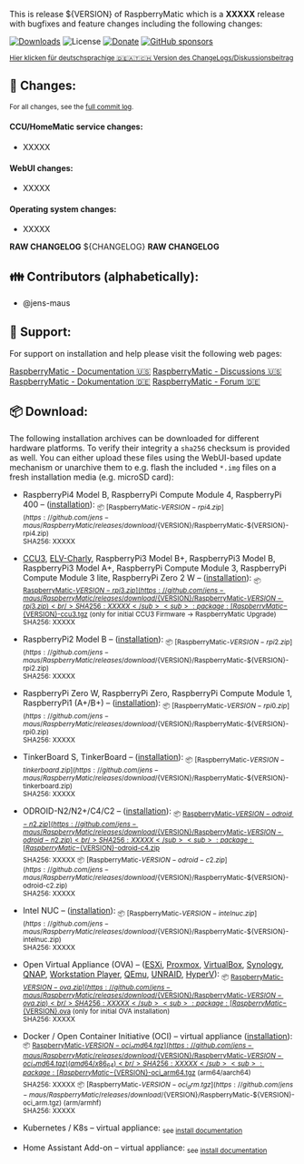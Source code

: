 This is release ${VERSION} of RaspberryMatic which is a **XXXXX** release with bugfixes and feature changes including the following changes:

[![Downloads](https://img.shields.io/github/downloads/jens-maus/RaspberryMatic/${VERSION}/total.svg?style=flat-square)](https://github.com/jens-maus/RaspberryMatic/releases/${VERSION}) ![License](https://img.shields.io/github/license/jens-maus/RaspberryMatic.svg?style=flat-square) [![Donate](https://img.shields.io/badge/donate-PayPal-green.svg?style=flat-square)](https://www.paypal.com/cgi-bin/webscr?cmd=_s-xclick&hosted_button_id=RAQSDY9YNZVCL) [![GitHub sponsors](https://img.shields.io/static/v1?label=Sponsor&message=%E2%9D%A4&logo=GitHub&link=https://github.com/sponsors/jens-maus)](https://github.com/sponsors/jens-maus)

<sub>[Hier klicken für deutschsprachige 🇩🇪🇦🇹🇨🇭 Version des ChangeLogs/Diskussionsbeitrag](https://homematic-forum.de/forum/viewtopic.php?f=65&t=XXXXX)</sub>

## :construction: Changes:
<sub>For all changes, see the [full commit log](https://github.com/jens-maus/RaspberryMatic/compare/${PREVIOUS_TAG}...${VERSION}).</sub>

#### CCU/HomeMatic service changes:
- XXXXX

#### WebUI changes:
- XXXXX

#### Operating system changes:
- XXXXX

**RAW CHANGELOG**
${CHANGELOG}
**RAW CHANGELOG**

## :family: Contributors (alphabetically):
- @jens-maus

## :memo: Support:
For support on installation and help please visit the following web pages:

[RaspberryMatic - Documentation :us:](https://github.com/jens-maus/RaspberryMatic/wiki/en.Home)
[RaspberryMatic - Discussions :us:](https://github.com/jens-maus/RaspberryMatic/discussions)
[RaspberryMatic - Dokumentation :de:](https://github.com/jens-maus/RaspberryMatic/wiki)
[RaspberryMatic - Forum :de:](https://homematic-forum.de/forum/viewforum.php?f=65)

## :package:  Download:
The following installation archives can be downloaded for different hardware platforms. To verify their integrity a `sha256` checksum is provided as well. You can either upload these files using the WebUI-based update mechanism or unarchive them to e.g. flash the included `*.img` files on a fresh installation media (e.g. microSD card):

- RaspberryPi4 Model B, RaspberryPi Compute Module 4, RaspberryPi 400 – ([installation](https://github.com/jens-maus/RaspberryMatic/wiki/Installation-RaspberryPi)):
<sub>:package: [RaspberryMatic-${VERSION}-rpi4.zip](https://github.com/jens-maus/RaspberryMatic/releases/download/${VERSION}/RaspberryMatic-${VERSION}-rpi4.zip)<br/>SHA256: XXXXX</sub>

- [CCU3](https://github.com/jens-maus/RaspberryMatic/wiki/Installation-CCU3), [ELV-Charly](https://github.com/jens-maus/RaspberryMatic/wiki/Installation-ELV-Charly), RaspberryPi3 Model B+, RaspberryPi3 Model B, RaspberryPi3 Model A+, RaspberryPi Compute Module 3, RaspberryPi Compute Module 3 lite, RaspberryPi Zero 2 W – ([installation](https://github.com/jens-maus/RaspberryMatic/wiki/Installation-RaspberryPi)):
<sub>:package: [RaspberryMatic-${VERSION}-rpi3.zip](https://github.com/jens-maus/RaspberryMatic/releases/download/${VERSION}/RaspberryMatic-${VERSION}-rpi3.zip)<br/>SHA256: XXXXX</sub>
<sub>:package: [RaspberryMatic-${VERSION}-ccu3.tgz](https://github.com/jens-maus/RaspberryMatic/releases/download/${VERSION}/RaspberryMatic-${VERSION}-ccu3.tgz) (only for initial CCU3 Firmware -> RaspberryMatic Upgrade)<br/> SHA256: XXXXX</sub>

- RaspberryPi2 Model B – ([installation](https://github.com/jens-maus/RaspberryMatic/wiki/Installation-RaspberryPi)):
<sub>:package: [RaspberryMatic-${VERSION}-rpi2.zip](https://github.com/jens-maus/RaspberryMatic/releases/download/${VERSION}/RaspberryMatic-${VERSION}-rpi2.zip)<br/>SHA256: XXXXX</sub>

- RaspberryPi Zero W, RaspberryPi Zero, RaspberryPi Compute Module 1, RaspberryPi1 (A+/B+) – ([installation](https://github.com/jens-maus/RaspberryMatic/wiki/Installation-RaspberryPi)):
<sub>:package: [RaspberryMatic-${VERSION}-rpi0.zip](https://github.com/jens-maus/RaspberryMatic/releases/download/${VERSION}/RaspberryMatic-${VERSION}-rpi0.zip)<br/>SHA256: XXXXX</sub>

- TinkerBoard S, TinkerBoard – ([installation](https://github.com/jens-maus/RaspberryMatic/wiki/Installation-Tinkerboard)):
<sub>:package: [RaspberryMatic-${VERSION}-tinkerboard.zip](https://github.com/jens-maus/RaspberryMatic/releases/download/${VERSION}/RaspberryMatic-${VERSION}-tinkerboard.zip)<br/>SHA256: XXXXX</sub>

- ODROID-N2/N2+/C4/C2 – ([installation](https://github.com/jens-maus/RaspberryMatic/wiki/Installation-Odroid)):
<sub>:package: [RaspberryMatic-${VERSION}-odroid-n2.zip](https://github.com/jens-maus/RaspberryMatic/releases/download/${VERSION}/RaspberryMatic-${VERSION}-odroid-n2.zip)<br/>SHA256: XXXXX</sub>
<sub>:package: [RaspberryMatic-${VERSION}-odroid-c4.zip](https://github.com/jens-maus/RaspberryMatic/releases/download/${VERSION}/RaspberryMatic-${VERSION}-odroid-c4.zip)<br/>SHA256: XXXXX</sub>
<sub>:package: [RaspberryMatic-${VERSION}-odroid-c2.zip](https://github.com/jens-maus/RaspberryMatic/releases/download/${VERSION}/RaspberryMatic-${VERSION}-odroid-c2.zip)<br/>SHA256: XXXXX</sub>

- Intel NUC – ([installation](https://github.com/jens-maus/RaspberryMatic/wiki/Installation-IntelNUC)):
<sub>:package: [RaspberryMatic-${VERSION}-intelnuc.zip](https://github.com/jens-maus/RaspberryMatic/releases/download/${VERSION}/RaspberryMatic-${VERSION}-intelnuc.zip)<br/>SHA256: XXXXX</sub>

- Open Virtual Appliance (OVA) – ([ESXi](https://github.com/jens-maus/RaspberryMatic/wiki/Installation-vmWare-ESXi), [Proxmox](https://github.com/jens-maus/RaspberryMatic/wiki/Installation-Proxmox-VE), [VirtualBox](https://github.com/jens-maus/RaspberryMatic/wiki/Installation-VirtualBox), [Synology](https://github.com/jens-maus/RaspberryMatic/wiki/Installation-Synology-VMM), [QNAP](https://github.com/jens-maus/RaspberryMatic/wiki/Installation-QNAP-VirtualizationStation), [Workstation Player](https://github.com/jens-maus/RaspberryMatic/wiki/Installation-vmWare-Workstation-Player), [QEmu](https://github.com/jens-maus/RaspberryMatic/wiki/Installation-QEmu), [UNRAID](https://github.com/jens-maus/RaspberryMatic/wiki/Installation-UNRAID), [HyperV](https://github.com/jens-maus/RaspberryMatic/wiki/Installation-HyperV)):
<sub>:package: [RaspberryMatic-${VERSION}-ova.zip](https://github.com/jens-maus/RaspberryMatic/releases/download/${VERSION}/RaspberryMatic-${VERSION}-ova.zip)<br/>SHA256: XXXXX</sub>
<sub>:package: [RaspberryMatic-${VERSION}.ova](https://github.com/jens-maus/RaspberryMatic/releases/download/${VERSION}/RaspberryMatic-${VERSION}.ova) (only for initial OVA installation)<br/>SHA256: XXXXX</sub>

- Docker / Open Container Initiative (OCI) – virtual appliance ([installation](https://github.com/jens-maus/RaspberryMatic/wiki/Installation-Docker-OCI)):
<sub>:package: [RaspberryMatic-${VERSION}-oci_amd64.tgz](https://github.com/jens-maus/RaspberryMatic/releases/download/${VERSION}/RaspberryMatic-${VERSION}-oci_amd64.tgz) (amd64/x86_64)<br/>SHA256: XXXXX</sub>
<sub>:package: [RaspberryMatic-${VERSION}-oci_arm64.tgz](https://github.com/jens-maus/RaspberryMatic/releases/download/${VERSION}/RaspberryMatic-${VERSION}-oci_arm64.tgz) (arm64/aarch64)<br/>SHA256: XXXXX</sub>
<sub>:package: [RaspberryMatic-${VERSION}-oci_arm.tgz](https://github.com/jens-maus/RaspberryMatic/releases/download/${VERSION}/RaspberryMatic-${VERSION}-oci_arm.tgz) (arm/armhf)<br/>SHA256: XXXXX</sub>

- Kubernetes / K8s – virtual appliance:
<sub>see [install documentation](https://github.com/jens-maus/RaspberryMatic/wiki/Installation-Kubernetes)</sub>

- Home Assistant Add-on – virtual appliance:
<sub>see [install documentation](https://github.com/jens-maus/RaspberryMatic/wiki/Installation-HomeAssistant)</sub>
